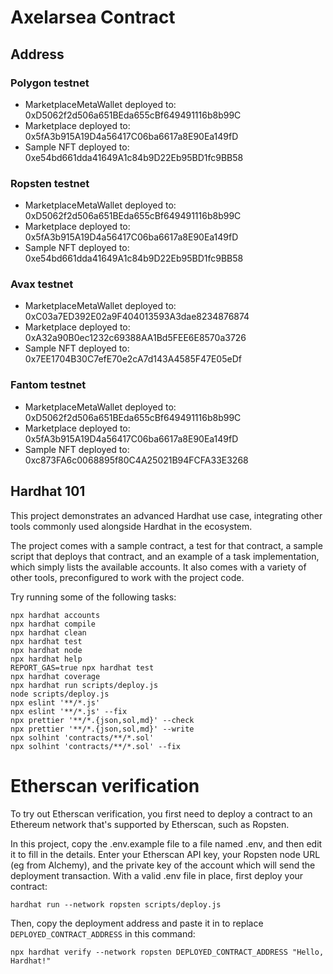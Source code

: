 # Axelarsea Contract

## Address

### Polygon testnet
* MarketplaceMetaWallet deployed to: 0xD5062f2d506a651BEda655cBf649491116b8b99C
* Marketplace deployed to: 0x5fA3b915A19D4a56417C06ba6617a8E90Ea149fD
* Sample NFT deployed to: 0xe54bd661dda41649A1c84b9D22Eb95BD1fc9BB58

### Ropsten testnet
* MarketplaceMetaWallet deployed to: 0xD5062f2d506a651BEda655cBf649491116b8b99C
* Marketplace deployed to: 0x5fA3b915A19D4a56417C06ba6617a8E90Ea149fD
* Sample NFT deployed to: 0xe54bd661dda41649A1c84b9D22Eb95BD1fc9BB58

### Avax testnet
* MarketplaceMetaWallet deployed to: 0xC03a7ED392E02a9F404013593A3dae8234876874
* Marketplace deployed to: 0xA32a90B0ec1232c69388AA1Bd5FEE6E8570a3726
* Sample NFT deployed to: 0x7EE1704B30C7efE70e2cA7d143A4585F47E05eDf

### Fantom testnet
* MarketplaceMetaWallet deployed to: 0xD5062f2d506a651BEda655cBf649491116b8b99C
* Marketplace deployed to: 0x5fA3b915A19D4a56417C06ba6617a8E90Ea149fD
* Sample NFT deployed to: 0xc873FA6c0068895f80C4A25021B94FCFA33E3268

## Hardhat 101

This project demonstrates an advanced Hardhat use case, integrating other tools commonly used alongside Hardhat in the ecosystem.

The project comes with a sample contract, a test for that contract, a sample script that deploys that contract, and an example of a task implementation, which simply lists the available accounts. It also comes with a variety of other tools, preconfigured to work with the project code.

Try running some of the following tasks:

```shell
npx hardhat accounts
npx hardhat compile
npx hardhat clean
npx hardhat test
npx hardhat node
npx hardhat help
REPORT_GAS=true npx hardhat test
npx hardhat coverage
npx hardhat run scripts/deploy.js
node scripts/deploy.js
npx eslint '**/*.js'
npx eslint '**/*.js' --fix
npx prettier '**/*.{json,sol,md}' --check
npx prettier '**/*.{json,sol,md}' --write
npx solhint 'contracts/**/*.sol'
npx solhint 'contracts/**/*.sol' --fix
```

# Etherscan verification

To try out Etherscan verification, you first need to deploy a contract to an Ethereum network that's supported by Etherscan, such as Ropsten.

In this project, copy the .env.example file to a file named .env, and then edit it to fill in the details. Enter your Etherscan API key, your Ropsten node URL (eg from Alchemy), and the private key of the account which will send the deployment transaction. With a valid .env file in place, first deploy your contract:

```shell
hardhat run --network ropsten scripts/deploy.js
```

Then, copy the deployment address and paste it in to replace `DEPLOYED_CONTRACT_ADDRESS` in this command:

```shell
npx hardhat verify --network ropsten DEPLOYED_CONTRACT_ADDRESS "Hello, Hardhat!"
```
